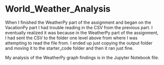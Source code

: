 # World_Weather_Analysis

When I finished the WeatherPy part of the assignment and began on the VacationPy part I had trouble reading in the CSV from the previous part. I eventually realized it was because in the WeatherPy part of the assignment, I had sent the CSV to the folder one level above from where I was attempting to read the file from. I ended up just copying the output folder and moving it to the starter_code folder and then it ran just fine.

My analysis of the WeatherPy graph findings is in the Jupyter Notebook file.
